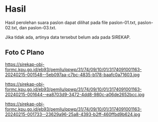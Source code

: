 # Hasil

Hasil perolehan suara paslon dapat dilihat pada file paslon-01.txt, paslon-02.txt, dan paslon-03.txt.

Jika tidak ada, artinya data tersebut belum ada pada SIREKAP.

## Foto C Plano

https://sirekap-obj-formc.kpu.go.id/eb93/pemilu/ppwp/31/74/09/10/01/3174091001163-20240215-001548--5eb097aa-c7bc-4835-b178-baafc0a71603.jpg

https://sirekap-obj-formc.kpu.go.id/eb93/pemilu/ppwp/31/74/09/10/01/3174091001163-20240215-001644--ea8703d9-3472-4dd8-980c-a06de2652bcc.jpg

https://sirekap-obj-formc.kpu.go.id/eb93/pemilu/ppwp/31/74/09/10/01/3174091001163-20240215-001733--23629a96-25a8-4393-b2ff-460ffbd9b624.jpg
